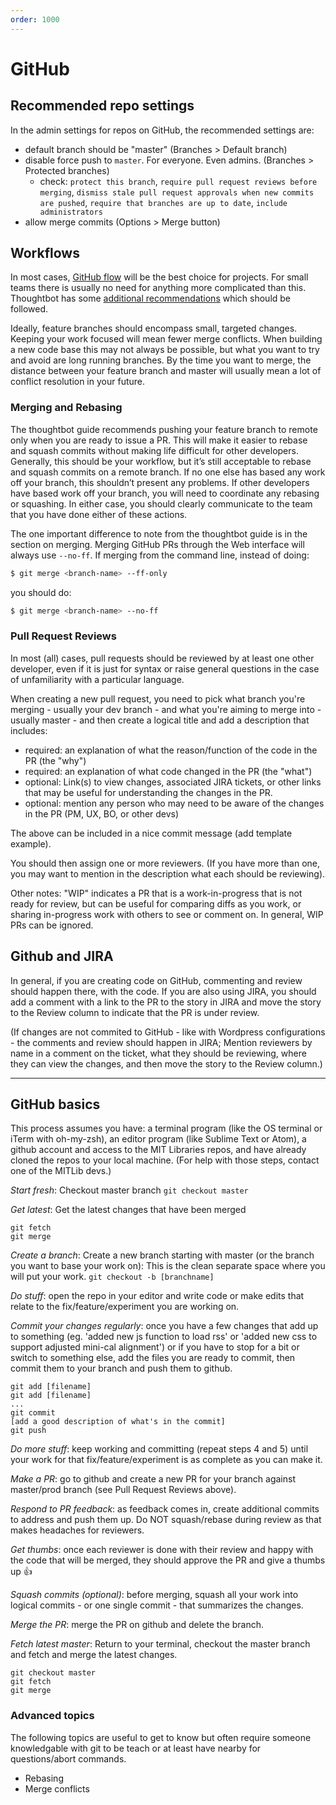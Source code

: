 ```yaml
---
order: 1000
---
```

# GitHub 

## Recommended repo settings

In the admin settings for repos on GitHub, the recommended settings are: 
* default branch should be "master" (Branches > Default branch)
* disable force push to `master`. For everyone. Even admins. (Branches > Protected branches)
    * check: `protect this branch`, `require pull request reviews before merging`, `dismiss stale pull request approvals when new commits are pushed`, `require that branches are up to date`, `include administrators`
* allow merge commits (Options > Merge button)

## Workflows

In most cases, [GitHub flow](https://guides.github.com/introduction/flow/) will be the best choice for projects. For small teams there is usually no need for anything more complicated than this. Thoughtbot has some [additional recommendations](https://github.com/thoughtbot/guides/tree/master/protocol/git) which should be followed.

Ideally, feature branches should encompass small, targeted changes. Keeping your work focused will mean fewer merge conflicts. When building a new code base this may not always be possible, but what you want to try and avoid are long running branches. By the time you want to merge, the distance between your feature branch and master will usually mean a lot of conflict resolution in your future.

### Merging and Rebasing

The thoughtbot guide recommends pushing your feature branch to remote only when you are ready to issue a PR. This will make it easier to rebase and squash commits without making life difficult for other developers. Generally, this should be your workflow, but it’s still acceptable to rebase and squash commits on a remote branch. If no one else has based any work off your branch, this shouldn’t present any problems. If other developers have based work off your branch, you will need to coordinate any rebasing or squashing. In either case, you should clearly communicate to the team that you have done either of these actions.

The one important difference to note from the thoughtbot guide is in the section on merging. Merging GitHub PRs through the Web interface will always use `--no-ff`. If merging from the command line, instead of doing:

```bash
$ git merge <branch-name> --ff-only
```

you should do:

```bash
$ git merge <branch-name> --no-ff
```

### Pull Request Reviews

In most (all) cases, pull requests should be reviewed by at least one other developer, even if it is just for syntax or raise general questions in the case of unfamiliarity with a particular language. 

When creating a new pull request, you need to pick what branch you're merging - usually your dev branch - and what you're aiming to merge into - usually master - and then create a logical title and add a description that includes: 
* required: an explanation of what the reason/function of the code in the PR (the "why")
* required: an explanation of what code changed in the PR (the "what")
* optional: Link(s) to view changes, associated JIRA tickets, or other links that may be useful for understanding the changes in the PR.
* optional: mention any person who may need to be aware of the changes in the PR (PM, UX, BO, or other devs)

The above can be included in a nice commit message (add template example).

You should then assign one or more reviewers. (If you have more than one, you may want to mention in the description what each should be reviewing).

Other notes: 
"WIP" indicates a PR that is a work-in-progress that is not ready for review, but can be useful for comparing diffs as you work, or sharing in-progress work with others to see or comment on. In general, WIP PRs can be ignored.

## Github and JIRA

In general, if you are creating code on GitHub, commenting and review should happen there, with the code. If you are also using JIRA, you should add a comment with a link to the PR to the story in JIRA and move the story to the Review column to indicate that the PR is under review.

(If changes are not commited to GitHub - like with Wordpress configurations - the comments and review should happen in JIRA; Mention reviewers by name in a comment on the ticket, what they should be reviewing, where they can view the changes, and then move the story to the Review column.)

- - -

## GitHub basics

This process assumes you have: a terminal program (like the OS terminal or iTerm with oh-my-zsh), an editor program (like Sublime Text or Atom), a github account and access to the MIT Libraries repos, and have already cloned the repos to your local machine. (For help with those steps, contact one of the MITLib devs.)

*Start fresh*: Checkout master branch
```git checkout master```

*Get latest*: Get the latest changes that have been merged 
```
git fetch
git merge
```

*Create a branch*: Create a new branch starting with master (or the branch you want to base your work on): This is the clean separate space where you will put your work.
```git checkout -b [branchname]```

*Do stuff*: open the repo in your editor and write code or make edits that relate to the fix/feature/experiment you are working on.

*Commit your changes regularly*: once you have a few changes that add up to something (eg. 'added new js function to load rss' or 'added new css to support adjusted mini-cal alignment') or if you have to stop for a bit or switch to something else, add the files you are ready to commit, then commit them to your branch and push them to github.

```
git add [filename] 
git add [filename] 
...
git commit
[add a good description of what's in the commit]
git push
```

*Do more stuff*: keep working and committing (repeat steps 4 and 5) until your work for that fix/feature/experiment is as complete as you can make it.

*Make a PR*: go to github and create a new PR for your branch against master/prod branch (see Pull Request Reviews above). 

*Respond to PR feedback*: as feedback comes in, create additional commits to address and push them up. Do NOT squash/rebase during review as that makes headaches for reviewers.

*Get thumbs*: once each reviewer is done with their review and happy with the code that will be merged, they should approve the PR and give a thumbs up  :+1:

*Squash commits (optional)*: before merging, squash all your work into logical commits - or one single commit - that summarizes the changes.

*Merge the PR*: merge the PR on github and delete the branch.

*Fetch latest master*: Return to your terminal, checkout the master branch and fetch and merge the latest changes.
```
git checkout master
git fetch
git merge
```

### Advanced topics 
The following topics are useful to get to know but often require someone knowledgable with git to be teach or at least have nearby for questions/abort commands.
* Rebasing
* Merge conflicts
